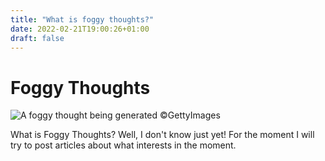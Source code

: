 ```yaml
---
title: "What is foggy thoughts?"
date: 2022-02-21T19:00:26+01:00
draft: false
---
```


# Foggy Thoughts

![A foggy thought being generated ©GettyImages](/images/brainfog2.jpg)

What is Foggy Thoughts? Well, I don't know just yet! For the moment I will try to post articles about what interests in the moment.
